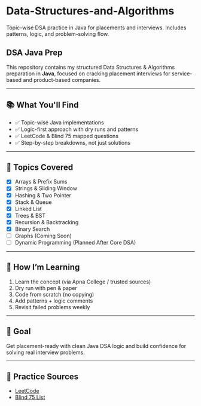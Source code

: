 # Data-Structures-and-Algorithms
Topic-wise DSA practice in Java for placements and interviews. Includes patterns, logic, and problem-solving flow.

## DSA Java Prep

This repository contains my structured Data Structures & Algorithms preparation in **Java**, focused on cracking placement interviews for service-based and product-based companies.

---

## 📚 What You'll Find

- ✅ Topic-wise Java implementations
- ✅ Logic-first approach with dry runs and patterns
- ✅ LeetCode & Blind 75 mapped questions
- ✅ Step-by-step breakdowns, not just solutions

---

## 🧠 Topics Covered

- [x] Arrays & Prefix Sums  
- [x] Strings & Sliding Window  
- [x] Hashing & Two Pointer  
- [x] Stack & Queue  
- [x] Linked List  
- [x] Trees & BST  
- [x] Recursion & Backtracking  
- [x] Binary Search  
- [ ] Graphs (Coming Soon)  
- [ ] Dynamic Programming (Planned After Core DSA)  

---

## 🚀 How I’m Learning

1. Learn the concept (via Apna College / trusted sources)
2. Dry run with pen & paper  
3. Code from scratch (no copying)
4. Add patterns + logic comments
5. Revisit failed problems weekly

---

## 📌 Goal

Get placement-ready with clean Java DSA logic and build confidence for solving real interview problems.

---

## 🔗 Practice Sources

- [LeetCode](https://leetcode.com/)
- [Blind 75 List](https://leetcode.com/list/xi4ci4ig/)
